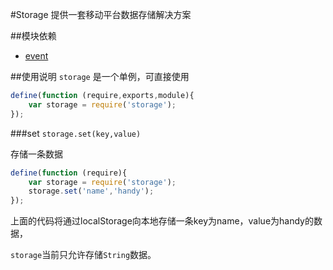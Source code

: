 #Storage
提供一套移动平台数据存储解决方案

##模块依赖
- [event](http://github.com/alipay/arale/tree/master/lib/events)

##使用说明
`storage` 是一个单例，可直接使用

```js
define(function (require,exports,module){
    var storage = require('storage');
});
```
###set `storage.set(key,value)`

存储一条数据

```js
define(function (require){
    var storage = require('storage');
    storage.set('name','handy');
});
```
上面的代码将通过localStorage向本地存储一条key为name，value为handy的数据，

`storage`当前只允许存储`String`数据。